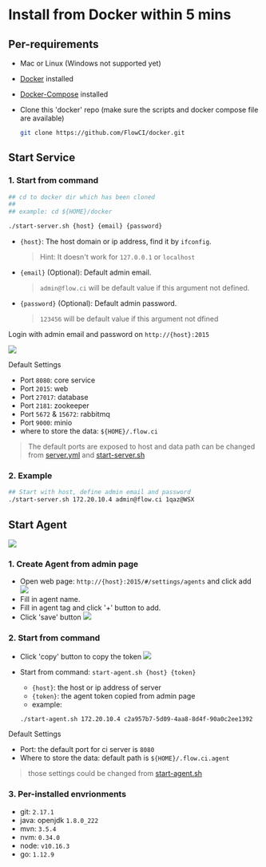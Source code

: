 # Install from Docker within 5 mins

## Per-requirements
- Mac or Linux (Windows not supported yet) 

- [Docker](https://docs.docker.com/install/) installed

- [Docker-Compose](https://docs.docker.com/compose/install/) installed

- Clone this 'docker' repo (make sure the scripts and docker compose file are available)

    ```bash
    git clone https://github.com/FlowCI/docker.git
    ```

## Start Service

### 1. Start from command

```bash
## cd to docker dir which has been cloned
##
## example: cd ${HOME}/docker

./start-server.sh {host} {email} {password}
```

- `{host}`: The host domain or ip address, find it by `ifconfig`.
    > Hint: It doesn't work for `127.0.0.1` or `localhost`
- `{email}` (Optional): Default admin email.
    > `admin@flow.ci` will be default value if this argument not defined.
- `{password}` (Optional): Default admin password. 
    > `123456` will be default value if this argument not dfined
    
Login with admin email and password on `http://{host}:2015`

![](https://github.com/FlowCI/docs/raw/master/v1.0/img/start_server.gif)


 Default Settings

- Port `8080`: core service
- Port `2015`: web
- Port `27017`: database
- Port `2181`: zookeeper
- Port `5672` & `15672`: rabbitmq
- Port `9000`: minio
- where to store the data: `${HOME}/.flow.ci`

> The default ports are exposed to host and data path can be changed from [server.yml](./server.yml) and [start-server.sh](./start-server.sh)

### 2. Example

```bash
## Start with host, define admin email and password
./start-server.sh 172.20.10.4 admin@flow.ci 1qaz@WSX
```

## Start Agent

![](https://github.com/FlowCI/docs/raw/master/v1.0/img/start_agent.gif)

### 1. Create Agent from admin page

- Open web page: `http://{host}:2015/#/settings/agents` and click add
  ![](https://github.com/FlowCI/docs/raw/master/v1.0/img/agent_add_click.png)
- Fill in agent name.
- Fill in agent tag and click '+' button to add.
- Click 'save' button
  ![](https://github.com/FlowCI/docs/raw/master/v1.0/img/agent_save_new.png)

### 2. Start from command

- Click 'copy' button to copy the token
  ![](https://github.com/FlowCI/docs/raw/master/v1.0/img/agent_copy_token.png)

- Start from command: `start-agent.sh {host} {token}`
  - `{host}`: the host or ip address of server
  - `{token}`: the agent token copied from admin page
  - example:

  ```bash
  ./start-agent.sh 172.20.10.4 c2a957b7-5d09-4aa8-8d4f-90a0c2ee1392
  ```

Default Settings

- Port: the default port for ci server is `8080`
- Where to store the data: default path is `${HOME}/.flow.ci.agent`

> those settings could be changed from [start-agent.sh](./start-agent.sh)

### 3. Per-installed envrionments

- git: `2.17.1`
- java: openjdk `1.8.0_222`
- mvn: `3.5.4`
- nvm: `0.34.0`
- node: `v10.16.3`
- go: `1.12.9`

